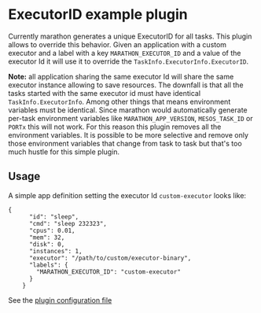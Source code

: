 # ExecutorID example plugin

Currently marathon generates a unique ExecutorID for all tasks. This plugin allows to override this behavior. Given an application with a custom executor and a label with a key `MARATHON_EXECUTOR_ID` and a value of the executor Id it will use it to override the `TaskInfo.ExecutorInfo.ExecutorID`.

**Note:** all application sharing the same executor Id will share the same executor instance allowing to save resources. The downfall is that all the tasks started with the same executor id must have identical `TaskInfo.ExecutorInfo`. Among other things that means environment variables must be identical. Since marathon would automatically generate per-task environment variables like `MARATHON_APP_VERSION`, `MESOS_TASK_ID` or `PORTx` this will not work. For this reason this plugin removes all the environment variables. It is possible to be more selective and remove only those environment variables that change from task to task but that's too much hustle for this simple plugin.

## Usage
A simple app definition setting the executor Id `custom-executor` looks like:
```
{
      "id": "sleep",
      "cmd": "sleep 232323",
      "cpus": 0.01,
      "mem": 32,
      "disk": 0,
      "instances": 1,
      "executor": "/path/to/custom/executor-binary",
      "labels": {
        "MARATHON_EXECUTOR_ID": "custom-executor"
      }
    }
```
See the [plugin configuration file](https://github.com/mesosphere/marathon-example-plugins/blob/master/executorid/src/main/resources/mesosphere/marathon/example/plugin/executorid/plugin-conf.json)
